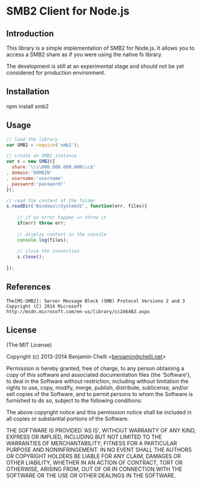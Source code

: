 # SMB2 Client for Node.js

## Introduction

This library is a simple implementation of SMB2 for Node.js. It allows you to access a SMB2 share as if you were using the native fs library.

The development is still at an experimental stage and should not be yet considered for production environment.

## Installation

npm install smb2

## Usage

```javascript
// load the library
var SMB2 = require('smb2');

// create an SMB2 instance
var s = new SMB2({
  share:'\\\\000.000.000.000\\c$'
, domain:'DOMAIN'
, username:'username'
, password:'password!'
});

// read the content of the folder
s.readDir('Windows\\System32', function(err, files){
    
    // if an error happen => throw it
    if(err) throw err;
    
    // display content in the console
    console.log(files);
    
    // close the connection
    s.close();
    
});

```

## References

    The[MS-SMB2]: Server Message Block (SMB) Protocol Versions 2 and 3
    Copyright (C) 2014 Microsoft
    http://msdn.microsoft.com/en-us/library/cc246482.aspx

## License

(The MIT License)

Copyright (c) 2013-2014 Benjamin Chelli &lt;benjamin@chelli.net&gt;

Permission is hereby granted, free of charge, to any person obtaining
a copy of this software and associated documentation files (the
'Software'), to deal in the Software without restriction, including
without limitation the rights to use, copy, modify, merge, publish,
distribute, sublicense, and/or sell copies of the Software, and to
permit persons to whom the Software is furnished to do so, subject to
the following conditions:

The above copyright notice and this permission notice shall be
included in all copies or substantial portions of the Software.

THE SOFTWARE IS PROVIDED 'AS IS', WITHOUT WARRANTY OF ANY KIND,
EXPRESS OR IMPLIED, INCLUDING BUT NOT LIMITED TO THE WARRANTIES OF
MERCHANTABILITY, FITNESS FOR A PARTICULAR PURPOSE AND NONINFRINGEMENT.
IN NO EVENT SHALL THE AUTHORS OR COPYRIGHT HOLDERS BE LIABLE FOR ANY
CLAIM, DAMAGES OR OTHER LIABILITY, WHETHER IN AN ACTION OF CONTRACT,
TORT OR OTHERWISE, ARISING FROM, OUT OF OR IN CONNECTION WITH THE
SOFTWARE OR THE USE OR OTHER DEALINGS IN THE SOFTWARE.